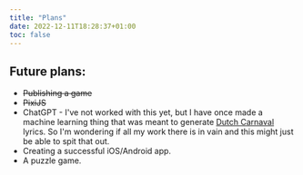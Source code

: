```yaml
---
title: "Plans"
date: 2022-12-11T18:28:37+01:00
toc: false
---
```


## Future plans:

* ~~Publishing a game~~
* ~~PixiJS~~
* ChatGPT - I've not worked with this yet, but I have once made a machine learning thing that was meant to generate [Dutch Carnaval](https://en.wikipedia.org/wiki/Carnival#Netherlands) lyrics. So I'm wondering if all my work there is in vain and this might just be able to spit that out. 
* Creating a successful iOS/Android app.
* A puzzle game.
